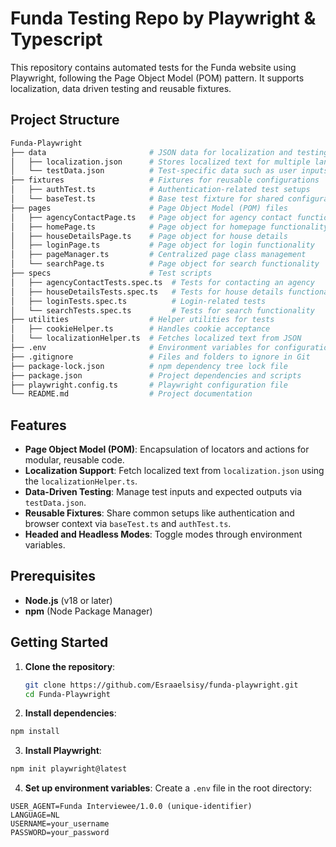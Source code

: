 # Funda Testing Repo by Playwright & Typescript

This repository contains automated tests for the Funda website using Playwright, following the Page Object Model (POM) pattern. It supports localization, data driven testing and reusable fixtures.

## Project Structure

```bash
Funda-Playwright
├── data                       # JSON data for localization and testing
│   ├── localization.json      # Stores localized text for multiple languages
│   └── testData.json          # Test-specific data such as user inputs and outputs
├── fixtures                   # Fixtures for reusable configurations
│   ├── authTest.ts            # Authentication-related test setups
│   └── baseTest.ts            # Base test fixture for shared configurations
├── pages                      # Page Object Model (POM) files
│   ├── agencyContactPage.ts   # Page object for agency contact functionality
│   ├── homePage.ts            # Page object for homepage functionality
│   ├── houseDetailsPage.ts    # Page object for house details
│   ├── loginPage.ts           # Page object for login functionality
│   ├── pageManager.ts         # Centralized page class management
│   └── searchPage.ts          # Page object for search functionality
├── specs                      # Test scripts
│   ├── agencyContactTests.spec.ts  # Tests for contacting an agency
│   ├── houseDetailsTests.spec.ts   # Tests for house details functionality
│   ├── loginTests.spec.ts          # Login-related tests
│   └── searchTests.spec.ts         # Tests for search functionality
├── utilities                  # Helper utilities for tests
│   ├── cookieHelper.ts        # Handles cookie acceptance
│   └── localizationHelper.ts  # Fetches localized text from JSON
├── .env                       # Environment variables for configuration
├── .gitignore                 # Files and folders to ignore in Git
├── package-lock.json          # npm dependency tree lock file
├── package.json               # Project dependencies and scripts
├── playwright.config.ts       # Playwright configuration file
└── README.md                  # Project documentation
```

## Features

- **Page Object Model (POM)**: Encapsulation of locators and actions for modular, reusable code.
- **Localization Support**: Fetch localized text from `localization.json` using the `localizationHelper.ts`.
- **Data-Driven Testing**: Manage test inputs and expected outputs via `testData.json`.
- **Reusable Fixtures**: Share common setups like authentication and browser context via `baseTest.ts` and `authTest.ts`.
- **Headed and Headless Modes**: Toggle modes through environment variables.

## Prerequisites

- **Node.js** (v18 or later)
- **npm** (Node Package Manager)

## Getting Started

1. **Clone the repository**:

   ```bash
   git clone https://github.com/Esraaelsisy/funda-playwright.git
   cd Funda-Playwright
   ```

2. **Install dependencies**:

```bash
npm install
```

3. **Install Playwright**:

```bash
npm init playwright@latest
```

4. **Set up environment variables**:
   Create a `.env` file in the root directory:

```env
USER_AGENT=Funda Interviewee/1.0.0 (unique-identifier)
LANGUAGE=NL
USERNAME=your_username
PASSWORD=your_password
```
